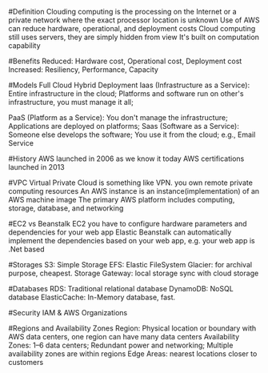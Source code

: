 #Definition
Clouding computing is the processing on the Internet or a private network where the exact processor location is unknown
Use of AWS can reduce hardware, operational, and deployment costs
Cloud computing still uses servers, they are simply hidden from view
It's built on computation capability

#Benefits
Reduced: Hardware cost, Operational cost, Deployment cost
Increased: Resiliency, Performance, Capacity

#Models
Full Cloud
Hybrid Deployment
Iaas (Infrastructure as a Service): Entire infrastructure in the cloud; Platforms and software run on other's
infrastructure, you must manage it all;

PaaS (Platform as a Service): You don't manage the infrastructure; Applications are deployed on platforms;
Saas (Software as a Service): Someone else develops the software; You use it from the cloud; e.g., Email Service

#History
AWS launched in 2006 as we know it today
AWS certifications launched in 2013

#VPC
Virtual Private Cloud is something like VPN. you own remote private computing resources
An AWS instance is an instance(implementation) of an AWS machine image
The primary AWS platform includes computing, storage, database, and networking

#EC2 vs Beanstalk
EC2 you have to configure hardware parameters and dependencies for your web app
Elastic Beanstalk can automatically implement the dependencies based on your web app, e.g. your web app is .Net based

#Storages
S3: Simple Storage
EFS: Elastic FileSystem
Glacier: for archival purpose, cheapest.
Storage Gateway: local storage sync with cloud storage

#Databases
RDS: Traditional relational database
DynamoDB: NoSQL database
ElasticCache: In-Memory database, fast.

#Security
IAM & AWS Organizations

#Regions and Availability Zones
Region: Physical location or boundary with AWS data centers, one region can have many data centers
Availability Zones: 1–6 data centers; Redundant power and networking; Multiple availability zones are within regions
Edge Areas: nearest locations closer to customers

